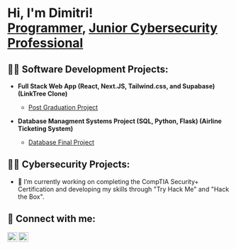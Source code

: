 <h1>Hi, I'm Dimitri! <br/><a href="https://github.com/dbelessakos?tab=repositories">Programmer</a>, <a href="https://www.linkedin.com/in/dab5500/">Junior Cybersecurity Professional</a>
<h2>👨‍💻 Software Development Projects:</h2>

- <b>Full Stack Web App (React, Next.JS, Tailwind.css, and Supabase) (LinkTree Clone)</b>
  - [Post Graduation Project](https://github.com/dbelessakos/LinkTreeClone)
 
- <b>Database Managment Systems Project (SQL, Python, Flask) (Airline Ticketing System)</b>
  - [Database Final Project](https://github.com/dbelessakos/databaseProject)
 
<h2>👨‍💻 Cybersecurity Projects:</h2>

- 🔭 I’m currently working on completing the CompTIA Security+ Certification and developing my skills through "Try Hack Me" and "Hack the Box".

<h2> 🤳 Connect with me:</h2>

[<img align="left" alt="DimitriBelessakos | LinkedIn" width="22px" src="https://cdn.jsdelivr.net/npm/simple-icons@v3/icons/linkedin.svg" />][linkedin]
[<img align="left" alt="DimitriBelessakos | Instagram" width="22px" src="https://cdn.jsdelivr.net/npm/simple-icons@v3/icons/instagram.svg" />][instagram]

[linkedin]: https://linkedin.com/in/dab5500/
[instagram]: https://www.instagram.com/dbelessakos/


<!--
**joshmadakor1/joshmadakor1** is a ✨ _special_ ✨ repository because its `README.md` (this file) appears on your GitHub profile.

Here are some ideas to get you started:

- 🔭 I’m currently working on ...
- 🌱 I’m currently learning ...
- 👯 I’m looking to collaborate on ...
- 🤔 I’m looking for help with ...
- 💬 Ask me about ...
- 📫 How to reach me: ...
- 😄 Pronouns: ...
- ⚡ Fun fact: ...
-->
